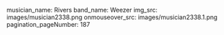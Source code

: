 musician_name: Rivers
band_name: Weezer
img_src: images/musician2338.png
onmouseover_src: images/musician2338.1.png
pagination_pageNumber: 187